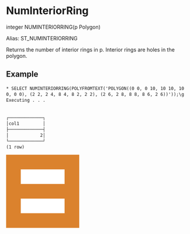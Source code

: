 # NumInteriorRing #

integer NUMINTERIORRING(p Polygon)

Alias: ST_NUMINTERIORRING

Returns the number of interior rings in p. Interior rings are holes in the polygon.

## Example ##

    * SELECT NUMINTERIORRING(POLYFROMTEXT('POLYGON((0 0, 0 10, 10 10, 10 0, 0 0), (2 2, 2 4, 8 4, 8 2, 2 2), (2 6, 2 8, 8 8, 8 6, 2 6))'));\g
    Executing . . .


    ┌─────────────┐
    │col1         │
    ├─────────────┤
    │            2│
    └─────────────┘
    (1 row)

![NumInteriorRing](numinteriorring.svg)
